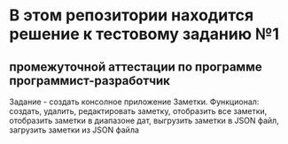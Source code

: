 # В этом репозитории находится решение к тестовому заданию №1 
## промежуточной аттестации по программе программист-разработчик

Задание - создать консолное приложение Заметки. Функционал: создать, удалить, редактировать заметку, отобразить все заметки, отобразить заметки в диапазоне дат, выгрузить заметки в JSON файл, загрузить заметки из JSON файла   
